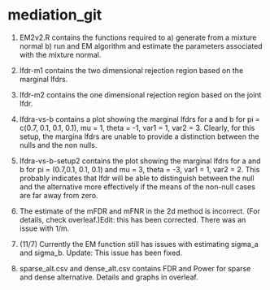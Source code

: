 # mediation_git

1. EM2v2.R contains the functions required to 
 a) generate from a mixture normal
 b) run and EM algorithm and estimate the parameters associated with the mixture normal.

2. lfdr-m1 contains the two dimensional rejection region based on the marginal lfdrs.
3. lfdr-m2 contains the one dimensional rejection region based on the joint lfdr.


4. lfdra-vs-b contains a plot showing the marginal lfdrs for a and b for pi = c(0.7, 0.1, 0.1, 0.1), mu = 1, theta = -1, var1 = 1, var2 = 3. 
Clearly, for this setup, the margina lfdrs are unable to provide a distinction between the nulls and the non nulls.

5. lfdra-vs-b-setup2 contains the plot showing the marginal lfdrs for a and b for pi = (0.7,0.1, 0.1, 0.1) and mu = 3, theta = -3, var1 = 1, var2 = 2. This probably indicates that lfdr will be able to distinguish between the null and the alternative more effectively if the means of the non-null cases are far away from zero. 

6. The estimate of the mFDR and mFNR in the 2d method is incorrect. (For details, check overleaf.)Edit: this has been corrected. There was an issue with 1/m.

7. (11/7) Currently the EM function still has issues with estimating sigma_a and sigma_b. Update: This issue has been fixed.
8. sparse_alt.csv and dense_alt.csv contains FDR and Power for sparse and dense alternative. Details and graphs in overleaf.
